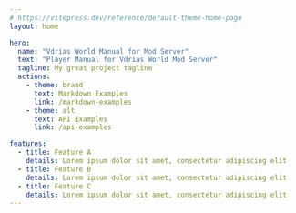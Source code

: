 ```yaml
---
# https://vitepress.dev/reference/default-theme-home-page
layout: home

hero:
  name: "Vdrias World Manual for Mod Server"
  text: "Player Manual for Vdrias World Mod Server"
  tagline: My great project tagline
  actions:
    - theme: brand
      text: Markdown Examples
      link: /markdown-examples
    - theme: alt
      text: API Examples
      link: /api-examples

features:
  - title: Feature A
    details: Lorem ipsum dolor sit amet, consectetur adipiscing elit
  - title: Feature B
    details: Lorem ipsum dolor sit amet, consectetur adipiscing elit
  - title: Feature C
    details: Lorem ipsum dolor sit amet, consectetur adipiscing elit
---
```


